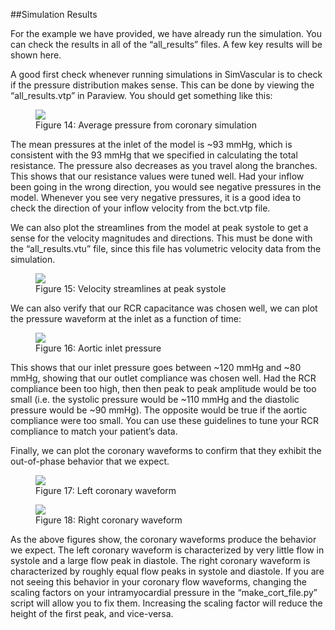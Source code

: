##Simulation Results

For the example we have provided, we have already run the simulation. You can check the results in all of the “all_results” files. A few key results will be shown here.

A good first check whenever running simulations in SimVascular is to check if the pressure distribution makes sense. This can be done by viewing the “all_results.vtp” in Paraview. You should get something like this:

<figure>
  <img class="svImg svImgMd" src="clinical/coronary/imgs/average_pressure.png">
  <figcaption class="svCaption" >Figure 14: Average pressure from coronary simulation</figcaption>
</figure>

The mean pressures at the inlet of the model is ~93 mmHg, which is consistent with the 93 mmHg that we specified in calculating the total resistance. The pressure also decreases as you travel along the branches. This shows that our resistance values were tuned well. Had your inflow been going in the wrong direction, you would see negative pressures in the model. Whenever you see very negative pressures, it is a good idea to check the direction of your inflow velocity from the bct.vtp file.

We can also plot the streamlines from the model at peak systole to get a sense for the velocity magnitudes and directions. This must be done with the “all_results.vtu” file, since this file has volumetric velocity data from the simulation.

<figure>
  <img class="svImg svImgMd" src="clinical/coronary/imgs/velocity_magnitude.png">
  <figcaption class="svCaption" >Figure 15: Velocity streamlines at peak systole</figcaption>
</figure>

We can also verify that our RCR capacitance was chosen well, we can plot the pressure waveform at the inlet as a function of time:

<figure>
  <img class="svImg svImgMd" src="clinical/coronary/imgs/aortic_inlet_pressure.png">
  <figcaption class="svCaption" >Figure 16: Aortic inlet pressure</figcaption>
</figure>

This shows that our inlet pressure goes between ~120 mmHg and ~80 mmHg, showing that our outlet compliance was chosen well. Had the RCR compliance been too high, then then peak to peak amplitude would be too small (i.e. the systolic pressure would be ~110 mmHg and the diastolic pressure would be ~90 mmHg). The opposite would be true if the aortic compliance were too small. You can use these guidelines to tune your RCR compliance to match your patient’s data.

Finally, we can plot the coronary waveforms to confirm that they exhibit the out-of-phase behavior that we expect.

<figure>
  <img class="svImg svImgMd" src="clinical/coronary/imgs/left_coronary_outflow.png">
  <figcaption class="svCaption" >Figure 17: Left coronary waveform</figcaption>
</figure>

<figure>
  <img class="svImg svImgMd" src="clinical/coronary/imgs/right_coronary_outflow.png">
  <figcaption class="svCaption" >Figure 18: Right coronary waveform</figcaption>
</figure>

As the above figures show, the coronary waveforms produce the behavior we expect. The left coronary waveform is characterized by very little flow in systole and a large flow peak in diastole. The right coronary waveform is characterized by roughly equal flow peaks in systole and diastole. If you are not seeing this behavior in your coronary flow waveforms, changing the scaling factors on your intramyocardial pressure in the “make_cort_file.py” script will allow you to fix them. Increasing the scaling factor will reduce the height of the first peak, and vice-versa.
